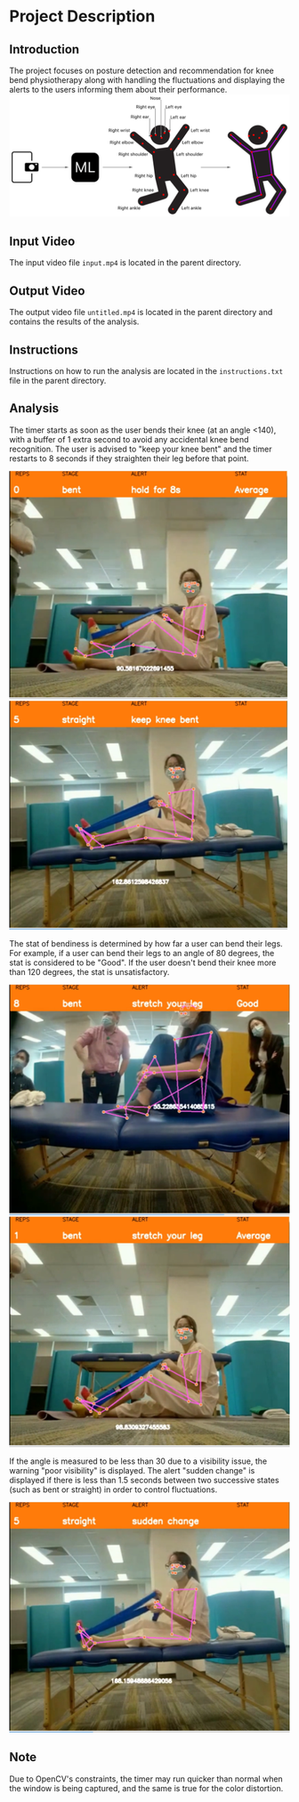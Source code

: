 # Project Description

## Introduction
The project focuses on posture detection and recommendation for knee bend physiotherapy along with handling the fluctuations and displaying the alerts to the users informing them about their performance.
![logo](/assets/logo.png)


## Input Video
The input video file `input.mp4` is located in the parent directory.


## Output Video
The output video file `untitled.mp4` is located in the parent directory and contains the results of the analysis.

## Instructions
Instructions on how to run the analysis are located in the `instructions.txt` file in the parent directory.

## Analysis
The timer starts as soon as the user bends their knee (at an angle <140), with a buffer of 1 extra second to avoid any accidental knee bend recognition. The user is advised to "keep your knee bent" and the timer restarts to 8 seconds if they straighten their leg before that point.
<p float="left">
  <img src="/assets/firstimage.png" width="500"/>
  <img src="/assets/secondimage.png" width="500"/>
</p>



The stat of bendiness is determined by how far a user can bend their legs. For example, if a user can bend their legs to an angle of 80 degrees, the stat is considered to be "Good". If the user doesn't bend their knee more than 120 degrees, the stat is unsatisfactory.

![Third Image](/assets/thirdimage.png)
![Fifth Image](/assets/fifth.png)

If the angle is measured to be less than 30 due to a visibility issue, the warning "poor visibility" is displayed. The alert "sudden change" is displayed if there is less than 1.5 seconds between two successive states (such as bent or straight) in order to control fluctuations.

![Fourth Image](/assets/fourthimage.png)

## Note
Due to OpenCV's constraints, the timer may run quicker than normal when the window is being captured, and the same is true for the color distortion.

